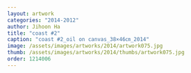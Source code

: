 ```yaml
---
layout: artwork
categories: "2014-2012"
author: Jihoon Ha
title: "coast #2"
caption: "coast #2_oil on canvas_38×46㎝_2014"
image: /assets/images/artworks/2014/artwork075.jpg
thumb: /assets/images/artworks/2014/thumbs/artwork075.jpg
order: 1214006
---
```

